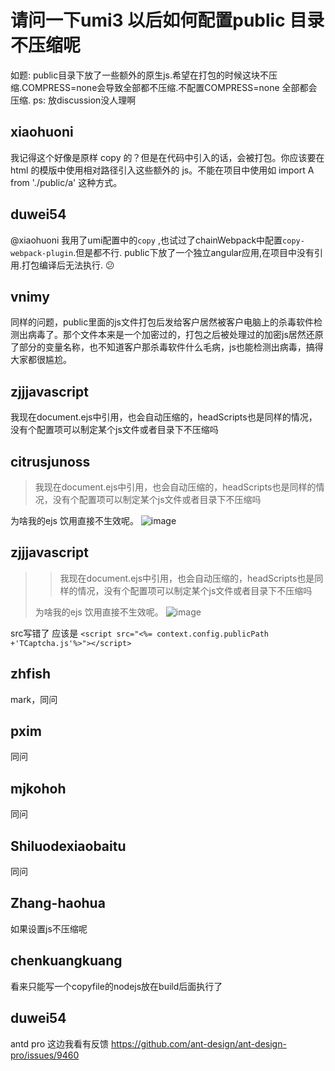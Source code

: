 # 请问一下umi3 以后如何配置public 目录不压缩呢

如题: public目录下放了一些额外的原生js.希望在打包的时候这块不压缩.COMPRESS=none会导致全部都不压缩.不配置COMPRESS=none 全部都会压缩.
ps: 放discussion没人理啊

## xiaohuoni

我记得这个好像是原样 copy 的？但是在代码中引入的话，会被打包。你应该要在 html 的模版中使用相对路径引入这些额外的 js。不能在项目中使用如 import A from './public/a' 这种方式。

## duwei54

@xiaohuoni 我用了umi配置中的`copy` ,也试过了chainWebpack中配置`copy-webpack-plugin`.但是都不行. public下放了一个独立angular应用,在项目中没有引用.打包编译后无法执行. 😕

## vnimy

同样的问题，public里面的js文件打包后发给客户居然被客户电脑上的杀毒软件检测出病毒了。那个文件本来是一个加密过的，打包之后被处理过的加密js居然还原了部分的变量名称，也不知道客户那杀毒软件什么毛病，js也能检测出病毒，搞得大家都很尴尬。

## zjjjavascript

我现在document.ejs中引用，也会自动压缩的，headScripts也是同样的情况，没有个配置项可以制定某个js文件或者目录下不压缩吗

## citrusjunoss

> 我现在document.ejs中引用，也会自动压缩的，headScripts也是同样的情况，没有个配置项可以制定某个js文件或者目录下不压缩吗

为啥我的ejs 饮用直接不生效呢。
![image](https://user-images.githubusercontent.com/18432488/124536806-3fd88500-de4b-11eb-8a5e-34dd675cf47b.png)

## zjjjavascript

> > 我现在document.ejs中引用，也会自动压缩的，headScripts也是同样的情况，没有个配置项可以制定某个js文件或者目录下不压缩吗
>
> 为啥我的ejs 饮用直接不生效呢。
> ![image](https://user-images.githubusercontent.com/18432488/124536806-3fd88500-de4b-11eb-8a5e-34dd675cf47b.png)

src写错了 应该是
`<script src="<%= context.config.publicPath +'TCaptcha.js'%>"></script>`

## zhfish

mark，同问

## pxim

同问

## mjkohoh

同问

## Shiluodexiaobaitu

同问

## Zhang-haohua

如果设置js不压缩呢

## chenkuangkuang

看来只能写一个copyfile的nodejs放在build后面执行了

## duwei54

antd pro 这边我看有反馈 https://github.com/ant-design/ant-design-pro/issues/9460
